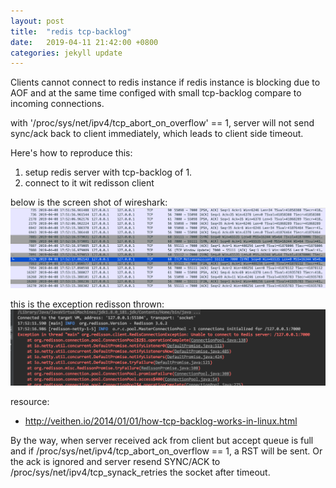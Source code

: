 ```yaml
---
layout: post
title:  "redis tcp-backlog"
date:   2019-04-11 21:42:00 +0800
categories: jekyll update
---
```


Clients cannot connect to redis instance if redis instance is blocking due to AOF and at the same time configed with small tcp-backlog compare to incoming connections.

with '/proc/sys/net/ipv4/tcp_abort_on_overflow' == 1, server will not send sync/ack back to client immediately, which leads to client side timeout.

Here's how to reproduce this:
1. setup redis server with tcp-backlog of 1. 
2. connect to it wit redisson client

below is the screen shot of wireshark:
![pic1](https://raw.githubusercontent.com/Nov11/Nov11.github.io/master/assets/pics/2019-04-11/packet.png)

this is the exception redisson thrown:
![pic1](https://raw.githubusercontent.com/Nov11/Nov11.github.io/master/assets/pics/2019-04-11/exception.png)

resource:
* http://veithen.io/2014/01/01/how-tcp-backlog-works-in-linux.html

By the way, when server received ack from client but accept queue is full and if /proc/sys/net/ipv4/tcp_abort_on_overflow == 1, a RST will be sent. Or the ack is ignored and server resend SYNC/ACK to /proc/sys/net/ipv4/tcp_synack_retries the socket after timeout.

[jekyll-docs]: http://jekyllrb.com/docs/home
[jekyll-gh]:   https://github.com/jekyll/jekyll
[jekyll-talk]: https://talk.jekyllrb.com/
